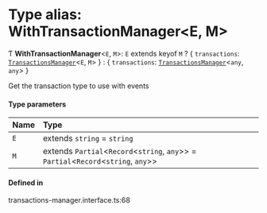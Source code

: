 # Type alias: WithTransactionManager<E, M\>

Ƭ **WithTransactionManager**<`E`, `M`\>: `E` extends keyof `M` ? { `transactions`: [`TransactionsManager`](../classes/TransactionsManager.md)<`E`, `M`\> } : { `transactions`: [`TransactionsManager`](../classes/TransactionsManager.md)<`any`, `any`\> }

Get the transaction type to use with events

#### Type parameters

| Name | Type                                                                                    |
| :--- | :-------------------------------------------------------------------------------------- |
| `E`  | extends `string` = `string`                                                             |
| `M`  | extends `Partial`<`Record`<`string`, `any`\>\> = `Partial`<`Record`<`string`, `any`\>\> |

#### Defined in

transactions-manager.interface.ts:68
